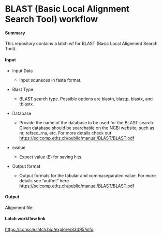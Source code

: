 # BLAST (Basic Local Alignment Search Tool) workflow

#### **Summary**
This repository contains a latch wf for  BLAST (Basic Local Alignment Search Tool)..

#### **Input**

* Input Data
    - Input squneces in fasta format.
    
* Blast Type
    - BLAST search type. Possible options are blastn, blastp, blastx, and tblastx.
    
 
* Database
    - Provide the name of the database to be used for the BLAST search. Given database should be searchable on the NCBI website, such as nr, refseq_rna, etc. For more details check out https://scicomp.ethz.ch/public/manual/BLAST/BLAST.pdf

* evalue
    - Expect value (E) for saving hits.

* Output format
    - Output formats for the tabular and commaseparated value. For more details see “outfmt” here https://scicomp.ethz.ch/public/manual/BLAST/BLAST.pdf
          
#### **Output**
Alignment file. 

#### **Latch workflow link**
https://console.latch.bio/explore/83495/info
